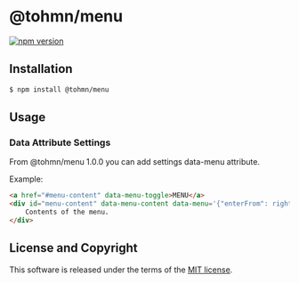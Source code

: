 # @tohmn/menu

[![npm version](https://img.shields.io/npm/v/@tohmn/menu.svg)](https://github.com/tohmn/menu)

## Installation

```sh
$ npm install @tohmn/menu
```

## Usage

### Data Attribute Settings

From @tohmn/menu 1.0.0 you can add settings data-menu attribute.

Example:

```html
<a href="#menu-content" data-menu-toggle>MENU</a>
<div id="menu-content" data-menu-content data-menu='{"enterFrom": right, "height": 100vw, "width": 80vh'>
    Contents of the menu.
</div>
```

## License and Copyright

This software is released under the terms of the [MIT license](https://github.com/tohmn/menu/blob/master/LICENSE).
